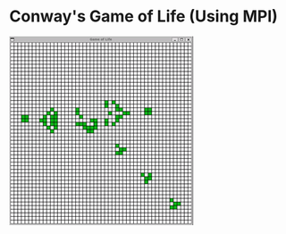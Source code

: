 # Conway's Game of Life (Using MPI)

![DEMO](https://github.com/JaredWogan/SC9505/blob/master/Final%20Assignment%20-%20January%203/Writeup/Images/General/DEMO.gif)

